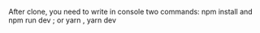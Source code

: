 After clone, you need to write in console two commands: npm install and npm run dev ; or yarn , yarn dev
